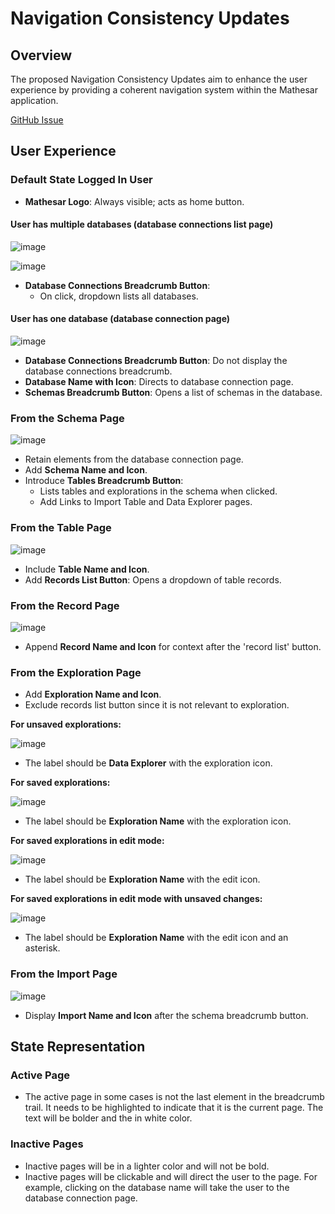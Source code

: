 # Navigation Consistency Updates

## Overview

The proposed Navigation Consistency Updates aim to enhance the user experience by providing a coherent navigation system within the Mathesar application.

[GitHub Issue](https://github.com/mathesar-foundation/mathesar/issues/3287)

## User Experience

### Default State Logged In User

- **Mathesar Logo**: Always visible; acts as home button.

#### User has multiple databases (database connections list page)

![image](https://github.com/mathesar-foundation/mathesar-wiki/assets/845767/dd5dfe79-9fa4-4d62-9f66-7dfd53f78373)

![image](https://github.com/mathesar-foundation/mathesar-wiki/assets/845767/9160e880-c3b2-43ed-8162-29469b181fcb)


- **Database Connections Breadcrumb Button**:
  - On click, dropdown lists all databases.

#### User has one database (database connection page)

![image](https://github.com/mathesar-foundation/mathesar-wiki/assets/845767/6e622c2c-d2ec-4ef8-b252-3ab12d0eba3d)

- **Database Connections Breadcrumb Button**: Do not display the database connections breadcrumb.
- **Database Name with Icon**: Directs to database connection page.
- **Schemas Breadcrumb Button**: Opens a list of schemas in the database.

### From the Schema Page

![image](https://github.com/mathesar-foundation/mathesar-wiki/assets/845767/dc0cbde4-e3bc-4fb2-b1b5-7720a18d4aae)

- Retain elements from the database connection page.
- Add **Schema Name and Icon**.
- Introduce **Tables Breadcrumb Button**:
  - Lists tables and explorations in the schema when clicked.
  - Add Links to Import Table and Data Explorer pages.

### From the Table Page

![image](https://github.com/mathesar-foundation/mathesar-wiki/assets/845767/70bce2f9-172e-4111-81db-13aa02716829)

- Include **Table Name and Icon**.
- Add **Records List Button**: Opens a dropdown of table records.

### From the Record Page

![image](https://github.com/mathesar-foundation/mathesar-wiki/assets/845767/035b3ebe-7607-409d-9a13-457dc27fc94b)

- Append **Record Name and Icon** for context after the 'record list' button.

### From the Exploration Page

- Add **Exploration Name and Icon**.
- Exclude records list button since it is not relevant to exploration.

**For unsaved explorations:**

![image](https://github.com/mathesar-foundation/mathesar-wiki/assets/845767/274b1a54-0bfa-4be3-8fa7-9046b2c36634)

- The label should be **Data Explorer** with the exploration icon.

**For saved explorations:**

![image](https://github.com/mathesar-foundation/mathesar-wiki/assets/845767/68b58331-e529-4252-ab9e-cac905957404)

- The label should be **Exploration Name** with the exploration icon.

**For saved explorations in edit mode:**

![image](https://github.com/mathesar-foundation/mathesar-wiki/assets/845767/e41358ef-7d78-4d6a-83c4-36f7ad5838b6)

- The label should be **Exploration Name** with the edit icon.

**For saved explorations in edit mode with unsaved changes:**

![image](https://github.com/mathesar-foundation/mathesar-wiki/assets/845767/ae2d04f7-52f4-468d-b287-f923ae4d74e2)

- The label should be **Exploration Name** with the edit icon and an asterisk.

### From the Import Page

![image](https://github.com/mathesar-foundation/mathesar-wiki/assets/845767/52bfe6a9-16a7-451c-9797-a011957f33ea)

- Display **Import Name and Icon** after the schema breadcrumb button.

## State Representation

### Active Page

- The active page in some cases is not the last element in the breadcrumb trail. It needs to be highlighted to indicate that it is the current page. The text will be bolder and the in white color.

### Inactive Pages

- Inactive pages will be in a lighter color and will not be bold.
- Inactive pages will be clickable and will direct the user to the page. For example, clicking on the database name will take the user to the database connection page.
